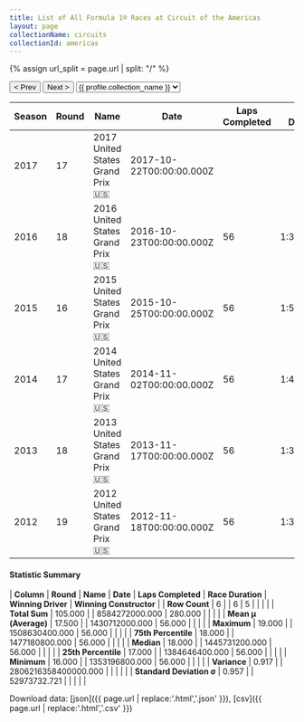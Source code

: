 ```yaml
---
title: List of All Formula 1® Races at Circuit of the Americas
layout: page
collectionName: circuits
collectionId: americas
---
```


{% assign url_split = page.url | split: "/" %}
<div id="collection-navigation">
<button onclick="selector.options[selector.selectedIndex-1].value && (window.location = selector.options[selector.selectedIndex-1].value);">&lt; Prev</button>
<button onclick="selector.options[selector.selectedIndex+1].value && (window.location = selector.options[selector.selectedIndex+1].value);">Next &gt;</button>
<select id="selector" onchange="this.options[this.selectedIndex].value && (window.location = this.options[this.selectedIndex].value);">
  {% for collectionId in site.data[page.collectionName].refs %}
    {% if collectionId == page.collectionId %}
      {% assign selected = "selected" %}
    {% else %}
      {% assign selected = "" %}
    {% endif %}
    {% assign profile = site.data[page.collectionName][collectionId].profile %}
    <option value="/f1/{{ page.collectionName }}/{{ collectionId }}/{{ url_split[4] }}" {{ selected }}>{{ profile.collection_name }}</option>
  {% endfor %}
</select>
</div>

| Season | Round | Name | Date | Laps Completed | Race Duration | Winning Driver | Winning Constructor |
|--|--|--|--|--|--|--|--|
| 2017 | 17 | 2017 United States Grand Prix 🇺🇸 | 2017-10-22T00:00:00.000Z |   |   |   |   |
| 2016 | 18 | 2016 United States Grand Prix 🇺🇸 | 2016-10-23T00:00:00.000Z | 56 | 1:38:12.618 | [Lewis Hamilton 🇬🇧](/f1/drivers/hamilton) | Mercedes 🇩🇪 |
| 2015 | 16 | 2015 United States Grand Prix 🇺🇸 | 2015-10-25T00:00:00.000Z | 56 | 1:50:52.703 | [Lewis Hamilton 🇬🇧](/f1/drivers/hamilton) | Mercedes 🇩🇪 |
| 2014 | 17 | 2014 United States Grand Prix 🇺🇸 | 2014-11-02T00:00:00.000Z | 56 | 1:40:04.785 | [Lewis Hamilton 🇬🇧](/f1/drivers/hamilton) | Mercedes 🇩🇪 |
| 2013 | 18 | 2013 United States Grand Prix 🇺🇸 | 2013-11-17T00:00:00.000Z | 56 | 1:39:17.148 | [Sebastian Vettel 🇩🇪](/f1/drivers/vettel) | Red Bull 🇦🇹 |
| 2012 | 19 | 2012 United States Grand Prix 🇺🇸 | 2012-11-18T00:00:00.000Z | 56 | 1:35:55.269 | [Lewis Hamilton 🇬🇧](/f1/drivers/hamilton) | McLaren 🇬🇧 |

#### Statistic Summary

| **Column** | **Round** | **Name** | **Date** | **Laps Completed** | **Race Duration** | **Winning Driver** | **Winning Constructor** |
| **Row Count** | 6 |  | 6 | 5 |  |  |  |
| **Total Sum** | 105.000 |  | 8584272000.000 | 280.000 |  |  |  |
| **Mean μ (Average)** | 17.500 |  | 1430712000.000 | 56.000 |  |  |  |
| **Maximum** | 19.000 |  | 1508630400.000 | 56.000 |  |  |  |
| **75th Percentile** | 18.000 |  | 1477180800.000 | 56.000 |  |  |  |
| **Median** | 18.000 |  | 1445731200.000 | 56.000 |  |  |  |
| **25th Percentile** | 17.000 |  | 1384646400.000 | 56.000 |  |  |  |
| **Minimum** | 16.000 |  | 1353196800.000 | 56.000 |  |  |  |
| **Variance** | 0.917 |  | 2806216358400000.000 |  |  |  |  |
| **Standard Deviation σ** | 0.957 |  | 52973732.721 |  |  |  |  |

Download data: [json]({{ page.url | replace:'.html','.json' }}), [csv]({{ page.url | replace:'.html','.csv' }})
